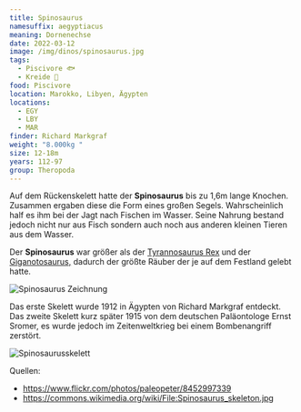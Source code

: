 ```yaml
---
title: Spinosaurus
namesuffix: aegyptiacus
meaning: Dornenechse
date: 2022-03-12
image: /img/dinos/spinosaurus.jpg
tags:
  - Piscivore 🐟
  - Kreide 🦴
food: Piscivore
location: Marokko, Libyen, Ägypten
locations:
  - EGY
  - LBY
  - MAR
finder: Richard Markgraf
weight: "8.000kg "
size: 12-18m
years: 112-97
group: Theropoda
---
```

Auf dem Rückenskelett hatte der **Spinosaurus** bis zu 1,6m lange Knochen. Zusammen ergaben diese die Form eines großen Segels. Wahrscheinlich half es ihm bei der Jagt nach Fischen im Wasser. Seine Nahrung bestand jedoch nicht nur aus Fisch sondern auch noch aus anderen kleinen Tieren aus dem Wasser. 

Der **Spinosaurus** war größer als der [Tyrannosaurus Rex](/dinos/tyrannosaurus-rex/) und der [Giganotosaurus,](/dinos/giganotosaurus/) dadurch der größte Räuber der je auf dem Festland gelebt hatte.

![Spinosaurus Zeichnung](/img/dinos/spino.jpg)

Das erste Skelett wurde 1912 in Ägypten von Richard Markgraf entdeckt. Das zweite Skelett kurz später 1915 von dem deutschen Paläontologe Ernst Sromer, es wurde jedoch im Zeitenweltkrieg bei einem Bombenangriff zerstört.

![Spinosaurusskelett](/img/dinos/spinosaurus-skelett.jpg)

Quellen:

* <https://www.flickr.com/photos/paleopeter/8452997339>
* <https://commons.wikimedia.org/wiki/File:Spinosaurus_skeleton.jpg>
